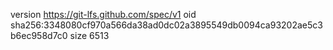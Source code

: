 version https://git-lfs.github.com/spec/v1
oid sha256:3348080cf970a566da38ad0dc02a3895549db0094ca93202ae5c3b6ec958d7c0
size 6513
